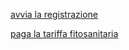 [avvia la registrazione](https://serviziinrete.regione.umbria.it/)

[paga la tariffa fitosanitaria](https://serviziinrete.regione.umbria.it/)
